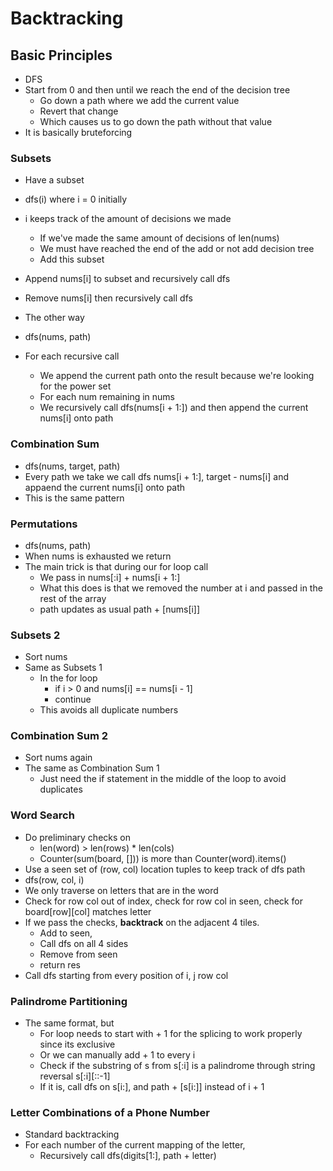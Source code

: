 # Backtracking

## Basic Principles
- DFS
- Start from 0 and then until we reach the end of the decision tree
    - Go down a path where we add the current value
    - Revert that change
    - Which causes us to go down the path without that value
- It is basically bruteforcing

### Subsets
- Have a subset
- dfs(i) where i = 0 initially
- i keeps track of the amount of decisions we made
    - If we've made the same amount of decisions of len(nums)
    - We must have reached the end of the add or not add decision tree
    - Add this subset
- Append nums[i] to subset and recursively call dfs
- Remove nums[i] then recursively call dfs

- The other way
- dfs(nums, path)
- For each recursive call
    - We append the current path onto the result because we're looking for the power set
    - For each num remaining in nums
    - We recursively call dfs(nums[i + 1:]) and then append the current nums[i] onto path

### Combination Sum
- dfs(nums, target, path)
- Every path we take we call dfs nums[i + 1:], target - nums[i] and appaend the current nums[i] onto path
- This is the same pattern

### Permutations
- dfs(nums, path)
- When nums is exhausted we return
- The main trick is that during our for loop call
    - We pass in nums[:i] + nums[i + 1:]
    - What this does is that we removed the number at i and passed in the rest of the array
    - path updates as usual path + [nums[i]]

### Subsets 2
- Sort nums
- Same as Subsets 1
    - In the for loop
        - if i > 0 and nums[i] == nums[i - 1]
        - continue
    - This avoids all duplicate numbers

### Combination Sum 2
- Sort nums again
- The same as Combination Sum 1
    - Just need the if statement in the middle of the loop to avoid duplicates

### Word Search
- Do preliminary checks on 
    - len(word) > len(rows) * len(cols)
    - Counter(sum(board, [])) is more than Counter(word).items()
- Use a seen set of (row, col) location tuples to keep track of dfs path
- dfs(row, col, i)
- We only traverse on letters that are in the word
- Check for row col out of index, check for row col in seen, check for board[row][col] matches letter
- If we pass the checks, **backtrack** on the adjacent 4 tiles.
    - Add to seen,
    - Call dfs on all 4 sides
    - Remove from seen
    - return res 
- Call dfs starting from every position of i, j row col

### Palindrome Partitioning
- The same format, but
    - For loop needs to start with + 1 for the splicing to work properly since its exclusive
    - Or we can manually add + 1 to every i
    - Check if the substring of s from s[:i] is a palindrome through string reversal s[:i][::-1]
    - If it is, call dfs on s[i:], and path + [s[i:]] instead of i + 1

### Letter Combinations of a Phone Number
- Standard backtracking
- For each number of the current mapping of the letter,
    - Recursively call dfs(digits[1:], path + letter)
